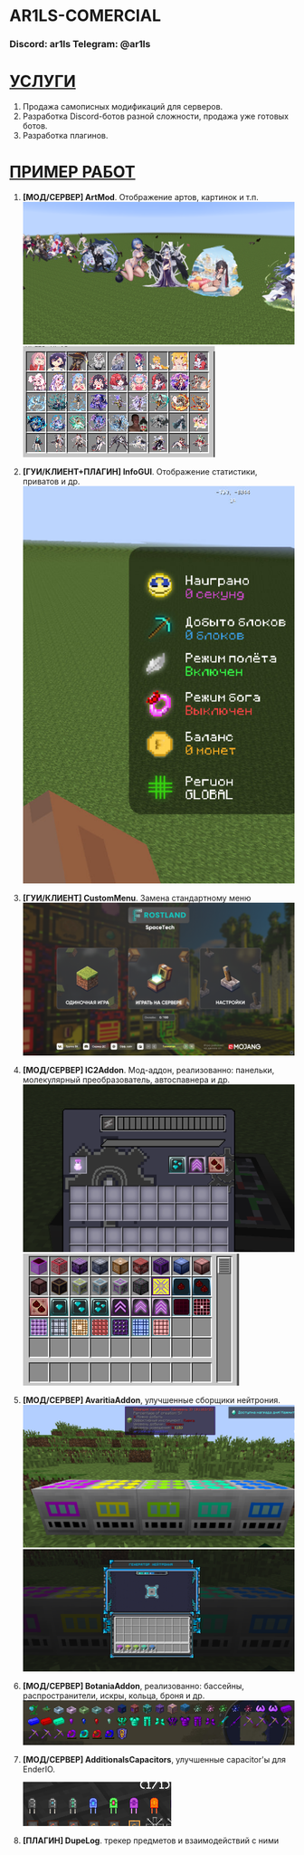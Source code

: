 # AR1LS-COMERCIAL
### Discord: ar1ls Telegram: @ar1ls

# [УСЛУГИ]()
1. Продажа самописных модификаций для серверов.
2. Разработка Discord-ботов разной сложности, продажа уже готовых ботов.
3. Разработка плагинов.
# [ПРИМЕР РАБОТ]()
1. **[МОД/СЕРВЕР] ArtMod**. Отображение артов, картинок и т.п. ![alt text](screenhots/art1.png)  ![alt text](screenhots/art2.png) 
2. **[ГУИ/КЛИЕНТ+ПЛАГИН] InfoGUI**. Отображение статистики, приватов и др. ![alt text](screenhots/info.png)
3. **[ГУИ/КЛИЕНТ] CustomMenu**. Замена стандартному меню ![alt text](screenhots/menu.png)
4. **[МОД/СЕРВЕР] IC2Addon**. Мод-аддон, реализованно: панельки, молекулярный преобразователь, автоспавнера и др.
								![alt text](screenhots/ic2addon2.png) 																		![alt text](screenhots/ic2addon.png) 
5. **[МОД/СЕРВЕР] AvaritiaAddon**, улучшенные сборщики нейтрония. ![alt text](screenhots/avaritiaaddon2.png) ![alt text](screenhots/avaritiaaddon.png)
6. **[МОД/СЕРВЕР] BotaniaAddon**, реализованно: бассейны, распространители, искры, кольца, броня и др. ![alt text](screenhots/image.png)
7. **[МОД/СЕРВЕР] AdditionalsCapacitors**, улучшенные capacitor'ы для EnderIO.
 
	![alt text](screenhots/enderio.png)

8. **[ПЛАГИН] DupeLog**. трекер предметов и взаимодействий с ними 

